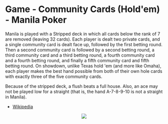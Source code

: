 # Game - Community Cards (Hold'em) - Manila Poker

Manila is played with a Stripped deck in which all cards below the rank of 7 are removed (leaving 32 cards). Each player is dealt two private cards, and a single community card is dealt face up, followed by the first betting round. Then a second community card is followed by a second betting round, a third community card and a third betting round, a fourth community card and a fourth betting round, and finally a fifth community card and fifth betting round. On showdown, unlike Texas hold 'em (and more like Omaha), each player makes the best hand possible from both of their own hole cards with exactly three of the five community cards.

Because of the stripped deck, a flush beats a full house. Also, an ace may not be played low for a straight (that is, the hand A-7-8-9-10 is not a straight in Manila).

 * [Wikipedia](https://en.wikipedia.org/wiki/Community_card_poker#Manila)

<p align=center><img src="https://github.com/Ericmas001/BluffinMuffin.Protocol/blob/develop/Documentation/Activities/Protocol.Game.Variant.Holdem.ManilaPoker.png"></p>